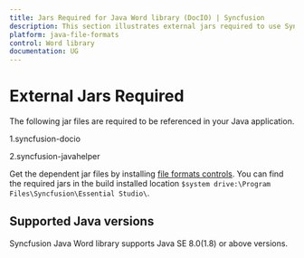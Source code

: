 ```yaml
---
title: Jars Required for Java Word library (DocIO) | Syncfusion
description: This section illustrates external jars required to use Syncfusion Java Word library (DocIO) in Java application
platform: java-file-formats
control: Word library
documentation: UG
---
```


# External Jars Required

The following jar files are required to be referenced in your Java application.

1.syncfusion-docio

2.syncfusion-javahelper

Get the dependent jar files by installing [file formats controls](https://www.syncfusion.com/sales/products/fileformats?utm_source=github&utm_medium=listing&utm_campaign=java-demos#). You can find the required jars in the build installed location `$system drive:\Program Files\Syncfusion\Essential Studio\`.

## Supported Java versions

Syncfusion Java Word library supports Java SE 8.0(1.8) or above versions.

